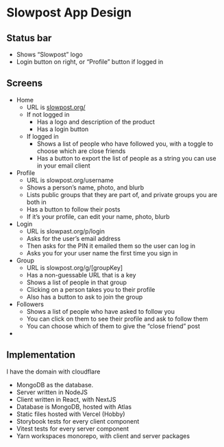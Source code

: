 # Slowpost App Design

## Status bar

* Shows “Slowpost” logo  
* Login button on right, or “Profile” button if logged in

## Screens

* Home  
  * URL is [slowpost.org/](http://slowpost.org/)  
  * If not logged in  
    * Has a logo and description of the product  
    * Has a login button  
  * If logged in  
    * Shows a list of people who have followed you, with a toggle to choose which are close friends  
    * Has a button to export the list of people as a string you can use in your email client  
* Profile  
  * URL is slowpost.org/username  
  * Shows a person’s name, photo, and blurb  
  * Lists public groups that they are part of, and private groups you are both in  
  * Has a button to follow their posts  
  * If it’s your profile, can edit your name, photo, blurb  
* Login  
  * URL is slowpast.org/p/login  
  * Asks for the user’s email address  
  * Then asks for the PIN it emailed them so the user can log in  
  * Asks you for your user name the first time you sign in  
* Group  
  * URL is slowpost.org/g/\[groupKey\]  
  * Has a non-guessable URL that is a key  
  * Shows a list of people in that group  
  * Clicking on a person takes you to their profile  
  * Also has a button to ask to join the group  
* Followers  
  * Shows a list of people who have asked to follow you  
  * You can click on them to see their profile and ask to follow them  
  * You can choose which of them to give the “close friend” post  
* 


## Implementation

I have the domain with cloudflare

* MongoDB as the database.
* Server written in NodeJS
* Client written in React, with NextJS
* Database is MongoDB, hosted with Atlas
* Static files hosted with Vercel (Hobby)
* Storybook tests for every client component
* Vitest tests for every server component
* Yarn workspaces monorepo, with client and server packages




